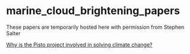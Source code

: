 # marine_cloud_brightening_papers
These papers are temporarily hosted here with permission from Stephen Salter

[Why is the Pisto project involved in solving climate change?](https://github.com/PistonDevelopers/marine_cloud_brightening_papers/issues/2)
